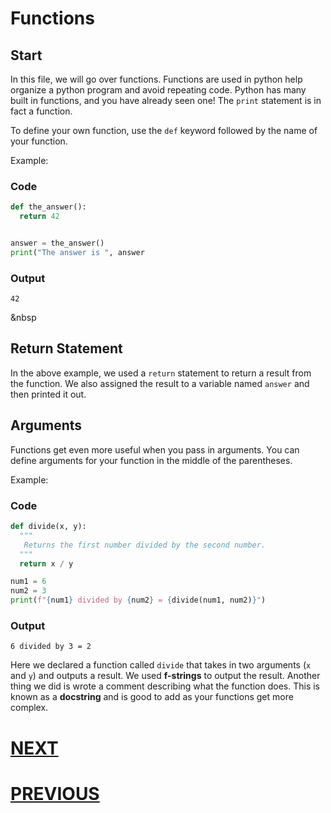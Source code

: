 # Functions

## Start

In this file, we will go over functions. Functions are used in python help organize a python program and avoid repeating code. Python has many built in functions, and you have already seen one! The `print` statement is in fact a function.

To define your own function, use the `def` keyword followed by the name of your function.

Example:

### Code

```python
def the_answer():
  return 42


answer = the_answer()
print("The answer is ", answer
```

### Output

```shell
42
```

&nbsp

## Return Statement

In the above example, we used a `return` statement to return a result from the function. We also assigned the result to a variable named `answer` and then printed it out.

## Arguments

Functions get even more useful when you pass in arguments. You can define arguments for your function in the middle of the parentheses.

Example:

### Code

```python
def divide(x, y):
  """
   Returns the first number divided by the second number.
  """
  return x / y

num1 = 6
num2 = 3
print(f"{num1} divided by {num2} = {divide(num1, num2)}")
```

### Output

```shell
6 divided by 3 = 2
```

Here we declared a function called `divide` that takes in two arguments (`x` and `y`) and outputs a result. We used **f-strings** to output the result.
Another thing we did is wrote a comment describing what the function does. This is known as a **docstring** and is good to add as your functions get more complex.

# [NEXT]()

# [PREVIOUS](3.%20operators.md)
